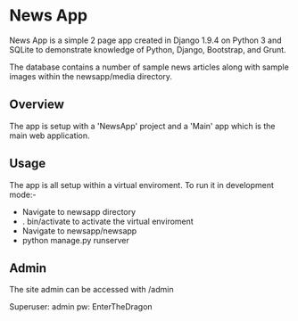 # News App

News App is a simple 2 page app created in Django 1.9.4 on Python 3 and SQLite to demonstrate knowledge of Python, Django, Bootstrap, and Grunt.

The database contains a number of sample news articles along with sample images within the newsapp/media directory.

## Overview

The app is setup with a 'NewsApp' project and a 'Main' app which is the main web application.

## Usage

The app is all setup within a virtual enviroment. To run it in development mode:-

- Navigate to newsapp directory
- . bin/activate to activate the virtual enviroment
- Navigate to newsapp/newsapp
- python manage.py runserver

## Admin

The site admin can be accessed with /admin

Superuser: admin pw: EnterTheDragon

